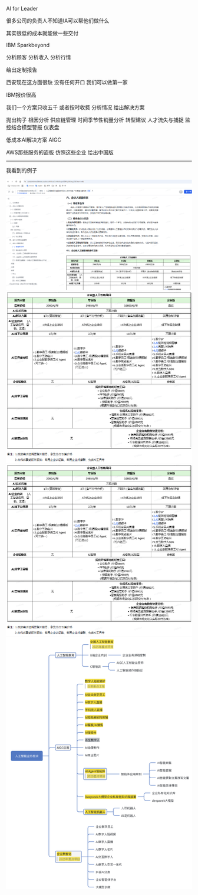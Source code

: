 AI for Leader

很多公司的负责人不知道IA可以帮他们做什么

其实很低的成本就能做一些交付

IBM
Sparkbeyond

分析顾客
分析收入
分析行情

给出定制报告

西安现在这方面很缺
没有任何开口
我们可以做第一家

IBM报价很高

我们一个方案只收五千
或者按时收费
分析情况
给出解决方案

抛出钩子
根因分析
供应链管理
时间季节性销量分析
转型建议
人才流失与捕捉
监控结合模型警报
仪表盘

低成本AI解决方案
AIGC


AWS那些服务的盗版
仿照这些企业
给出中国版

---

我看到的例子

![alt text](image.png)
![alt text](image-1.png)
![alt text](image-2.png)
![alt text](image-3.png)